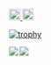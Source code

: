 <p align="left">
  <a href="http://qiita.com/Ru-s1y">
    <img height="20" src="https://qiita-badge.apiapi.app/s/Ru-s1y/posts.svg" />
  </a>
  <//qiita.com/Ru-s1y">
    <img height="20" src="https://qiita-badge.apiapi.app/s/Ru-s1y/contributions.svg" />
  </a>
</p>
  
[![trophy](https://github-profile-trophy.vercel.app/?username=Ru-s1y&theme=dracula)](https://github.com/Ru-s1y/github-profile-trophy)

<p>
  <img align="left" src="https://github-readme-stats.vercel.app/api?username=Ru-s1y&count_private=true&show_icons=true&theme=dracula" />
  <img align="left" src="https://github-readme-stats.vercel.app/api/top-langs/?username=Ru-s1y&layout=compact&theme=dracula" />
</p>
